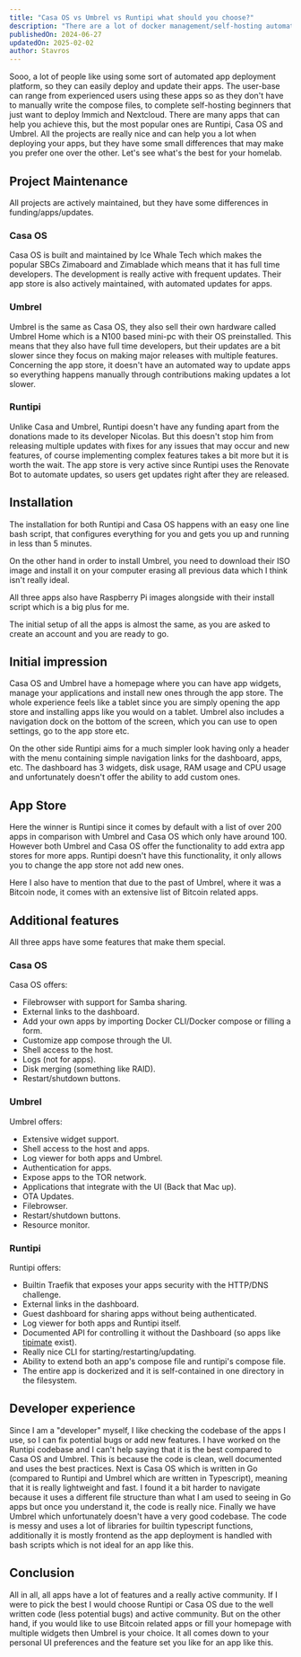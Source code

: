 ```yaml
---
title: "Casa OS vs Umbrel vs Runtipi what should you choose?"
description: "There are a lot of docker management/self-hosting automation tools but what's the best?"
publishedOn: 2024-06-27
updatedOn: 2025-02-02
author: Stavros
---
```


Sooo, a lot of people like using some sort of automated app deployment platform, so they can easily deploy and update their apps. The user-base can range from experienced users using these apps so as they don't have to manually write the compose files, to complete self-hosting beginners that just want to deploy Immich and Nextcloud. There are many apps that can help you achieve this, but the most popular ones are Runtipi, Casa OS and Umbrel. All the projects are really nice and can help you a lot when deploying your apps, but they have some small differences that may make you prefer one over the other. Let's see what's the best for your homelab.

## Project Maintenance

All projects are actively maintained, but they have some differences in funding/apps/updates.

### Casa OS

Casa OS is built and maintained by Ice Whale Tech which makes the popular SBCs Zimaboard and Zimablade which means that it has full time developers. The development is really active with frequent updates. Their app store is also actively maintained, with automated updates for apps.

### Umbrel

Umbrel is the same as Casa OS, they also sell their own hardware called Umbrel Home which is a N100 based mini-pc with their OS preinstalled. This means that they also have full time developers, but their updates are a bit slower since they focus on making major releases with multiple features. Concerning the app store, it doesn't have an automated way to update apps so everything happens manually through contributions making updates a lot slower.

### Runtipi

Unlike Casa and Umbrel, Runtipi doesn't have any funding apart from the donations made to its developer Nicolas. But this doesn't stop him from releasing multiple updates with fixes for any issues that may occur and new features, of course implementing complex features takes a bit more but it is worth the wait. The app store is very active since Runtipi uses the Renovate Bot to automate updates, so users get updates right after they are released.

## Installation

The installation for both Runtipi and Casa OS happens with an easy one line bash script, that configures everything for you and gets you up and running in less than 5 minutes.

On the other hand in order to install Umbrel, you need to download their ISO image and install it on your computer erasing all previous data which I think isn't really ideal.

All three apps also have Raspberry Pi images alongside with their install script which is a big plus for me.

The initial setup of all the apps is almost the same, as you are asked to create an account and you are ready to go.

## Initial impression

Casa OS and Umbrel have a homepage where you can have app widgets, manage your applications and install new ones through the app store. The whole experience feels like a tablet since you are simply opening the app store and installing apps like you would on a tablet. Umbrel also includes a navigation dock on the bottom of the screen, which you can use to open settings, go to the app store etc.

On the other side Runtipi aims for a much simpler look having only a header with the menu containing simple navigation links for the dashboard, apps, etc. The dashboard has 3 widgets, disk usage, RAM usage and CPU usage and unfortunately doesn't offer the ability to add custom ones.

## App Store

Here the winner is Runtipi since it comes by default with a list of over 200 apps in comparison with Umbrel and Casa OS which only have around 100. However both Umbrel and Casa OS offer the functionality to add extra app stores for more apps. Runtipi doesn't have this functionality, it only allows you to change the app store not add new ones.

Here I also have to mention that due to the past of Umbrel, where it was a Bitcoin node, it comes with an extensive list of Bitcoin related apps.

## Additional features

All three apps have some features that make them special.

### Casa OS

Casa OS offers:

- Filebrowser with support for Samba sharing.
- External links to the dashboard.
- Add your own apps by importing Docker CLI/Docker compose or filling a form.
- Customize app compose through the UI.
- Shell access to the host.
- Logs (not for apps).
- Disk merging (something like RAID).
- Restart/shutdown buttons.

### Umbrel

Umbrel offers:

- Extensive widget support.
- Shell access to the host and apps.
- Log viewer for both apps and Umbrel.
- Authentication for apps.
- Expose apps to the TOR network.
- Applications that integrate with the UI (Back that Mac up).
- OTA Updates.
- Filebrowser.
- Restart/shutdown buttons.
- Resource monitor.

### Runtipi

Runtipi offers:

- Builtin Traefik that exposes your apps security with the HTTP/DNS challenge.
- External links in the dashboard.
- Guest dashboard for sharing apps without being authenticated.
- Log viewer for both apps and Runtipi itself.
- Documented API for controlling it without the Dashboard (so apps like [tipimate](https://github.com/steveiliop56/tipimate) exist).
- Really nice CLI for starting/restarting/updating.
- Ability to extend both an app's compose file and runtipi's compose file.
- The entire app is dockerized and it is self-contained in one directory in the filesystem.

## Developer experience

Since I am a "developer" myself, I like checking the codebase of the apps I use, so I can fix potential bugs or add new features. I have worked on the Runtipi codebase and I can't help saying that it is the best compared to Casa OS and Umbrel. This is because the code is clean, well documented and uses the best practices. Next is Casa OS which is written in Go (compared to Runtipi and Umbrel which are written in Typescript), meaning that it is really lightweight and fast. I found it a bit harder to navigate because it uses a different file structure than what I am used to seeing in Go apps but once you understand it, the code is really nice. Finally we have Umbrel which unfortunately doesn't have a very good codebase. The code is messy and uses a lot of libraries for builtin typescript functions, additionally it is mostly frontend as the app deployment is handled with bash scripts which is not ideal for an app like this.

## Conclusion

All in all, all apps have a lot of features and a really active community. If I were to pick the best I would choose Runtipi or Casa OS due to the well written code (less potential bugs) and active community. But on the other hand, if you would like to use Bitcoin related apps or fill your homepage with multiple widgets then Umbrel is your choice. It all comes down to your personal UI preferences and the feature set you like for an app like this.
